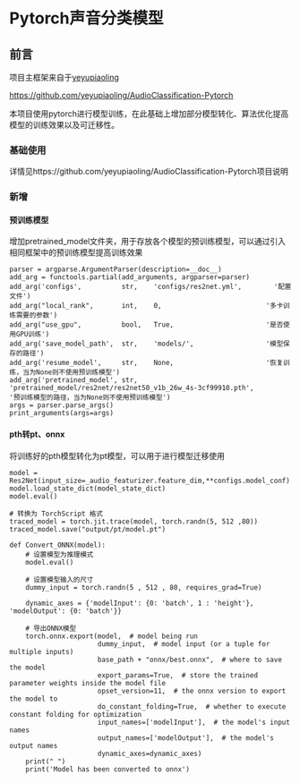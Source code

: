 # Pytorch声音分类模型



## 前言

项目主框架来自于[yeyupiaoling](https://github.com/yeyupiaoling)

https://github.com/yeyupiaoling/AudioClassification-Pytorch

本项目使用pytorch进行模型训练，在此基础上增加部分模型转化、算法优化提高模型的训练效果以及可迁移性。



### 基础使用

详情见https://github.com/yeyupiaoling/AudioClassification-Pytorch项目说明



### 新增



#### 预训练模型

增加pretrained_model文件夹，用于存放各个模型的预训练模型，可以通过引入相同框架中的预训练模型提高训练效果

```
parser = argparse.ArgumentParser(description=__doc__)
add_arg = functools.partial(add_arguments, argparser=parser)
add_arg('configs',          str,    'configs/res2net.yml',        '配置文件')
add_arg("local_rank",       int,    0,                          '多卡训练需要的参数')
add_arg("use_gpu",          bool,   True,                       '是否使用GPU训练')
add_arg('save_model_path',  str,    'models/',                  '模型保存的路径')
add_arg('resume_model',     str,    None,                       '恢复训练，当为None则不使用预训练模型')
add_arg('pretrained_model', str,    'pretrained_model/res2net/res2net50_v1b_26w_4s-3cf99910.pth',                       '预训练模型的路径，当为None则不使用预训练模型')
args = parser.parse_args()
print_arguments(args=args)
```



#### pth转pt、onnx

将训练好的pth模型转化为pt模型，可以用于进行模型迁移使用

```
model = Res2Net(input_size=_audio_featurizer.feature_dim,**configs.model_conf)
model.load_state_dict(model_state_dict)
model.eval()

# 转换为 TorchScript 格式
traced_model = torch.jit.trace(model, torch.randn(5, 512 ,80))
traced_model.save("output/pt/model.pt")
```

```
def Convert_ONNX(model):
    # 设置模型为推理模式
    model.eval()

    # 设置模型输入的尺寸
    dummy_input = torch.randn(5 , 512 , 80, requires_grad=True)

    dynamic_axes = {'modelInput': {0: 'batch', 1 : 'height'}, 'modelOutput': {0: 'batch'}}

    # 导出ONNX模型
    torch.onnx.export(model,  # model being run
                      dummy_input,  # model input (or a tuple for multiple inputs)
                      base_path + "onnx/best.onnx",  # where to save the model
                      export_params=True,  # store the trained parameter weights inside the model file
                      opset_version=11,  # the onnx version to export the model to
                      do_constant_folding=True,  # whether to execute constant folding for optimization
                      input_names=['modelInput'],  # the model's input names
                      output_names=['modelOutput'],  # the model's output names
                      dynamic_axes=dynamic_axes)
    print(" ")
    print('Model has been converted to onnx')
```
